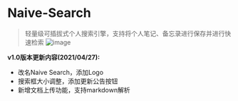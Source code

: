 # Naive-Search

> 轻量级可插拔式个人搜索引擎，支持将个人笔记、备忘录进行保存并进行快速检索
![image](https://user-images.githubusercontent.com/34934427/116449075-5cc16c80-a88c-11eb-87b7-7e8a7f07183e.png)


**v1.0版本更新内容(2021/04/27):**

* 改名Naive Search，添加Logo
* 搜索框大小调整，添加更新公告按钮
* 新增文档上传功能，支持markdown解析
